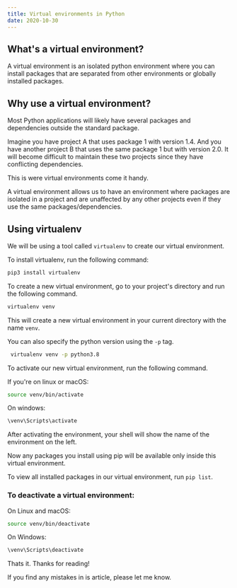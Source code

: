 ```yaml
---
title: Virtual environments in Python
date: 2020-10-30 
---
```



## What's a virtual environment?

A virtual environment is an isolated python environment where you can install packages that are separated from other environments or globally installed packages. 

## Why use a virtual environment?

Most Python applications will likely have several packages and dependencies outside the standard package.

Imagine you have project A that uses package 1 with version 1.4. And you have another project B that uses the same package 1 but with version 2.0. It will become difficult to maintain these two projects since they have conflicting dependencies.  

This is were virtual environments come it handy.

A virtual environment allows us to have an environment where packages are isolated in a project and are unaffected by any other projects even if they use the same packages/dependencies.

## Using virtualenv

We will be using a tool called `virtualenv` to create our virtual environment.

To install virtualenv, run the following command: 

```bash
pip3 install virtualenv
```

To create a new virtual environment, go to your project's directory and run the following command.

```bash
virtualenv venv
```

This will create a new virtual environment in your current directory with the name `venv`.

You can also specify the python version using the `-p` tag.

```bash
 virtualenv venv -p python3.8
```

To activate our new virtual environment, run the following command.

If you're on linux or macOS:

```bash
source venv/bin/activate
```

On windows: 

```bash
\venv\Scripts\activate
```

After activating the environment, your shell will show the name of the environment on the left.

Now any packages you install using pip will be available only inside this virtual environment.

To view all installed packages in our virtual environment, run `pip list`.

### To deactivate a virtual environment:

On Linux and macOS:

```bash
source venv/bin/deactivate
```

On Windows:

```bash
\venv\Scripts\deactivate
```

  

Thats it. Thanks for reading! 

If you find any mistakes in is article, please let me know.
